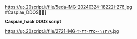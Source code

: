 https://up.20script.ir/file/5eda-IMG-20240324-182221-276.jpg
#Caspian_DDOS👨🏻‍💻

**Caspian_hack DDOS script**

https://up.20script.ir/file/2721-IMG-۲۰۲۴۰۳۲۵-۰۱۱۳۱۹.jpg
